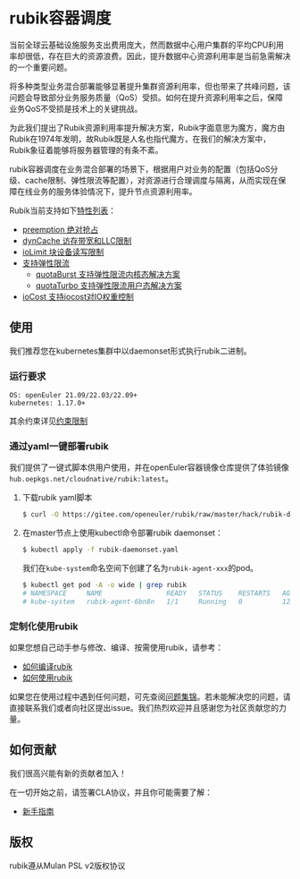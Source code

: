# rubik容器调度

当前全球云基础设施服务支出费用庞大，然而数据中心用户集群的平均CPU利用率却很低，存在巨大的资源浪费。因此，提升数据中心资源利用率是当前急需解决的一个重要问题。

将多种类型业务混合部署能够显著提升集群资源利用率，但也带来了共峰问题，该问题会导致部分业务服务质量（QoS）受损。如何在提升资源利用率之后，保障业务QoS不受损是技术上的关键挑战。

为此我们提出了Rubik资源利用率提升解决方案，Rubik字面意思为魔方，魔方由Rubik在1974年发明，故Rubik既是人名也指代魔方，在我们的解决方案中，Rubik象征着能够将服务器管理的有条不紊。

rubik容器调度在业务混合部署的场景下，根据用户对业务的配置（包括QoS分级、cache限制、弹性限流等配置），对资源进行合理调度与隔离，从而实现在保障在线业务的服务体验情况下，提升节点资源利用率。

Rubik当前支持如下[特性列表](./docs/feature.md)：
- [preemption 绝对抢占](./docs/feature.md#preemption-绝对抢占)
- [dynCache 访存带宽和LLC限制](./docs/feature.md#dyncache-访存带宽和llc限制)
- [ioLimit 块设备读写限制](./docs/feature.md#iolimit-块设备读写限制)
- [支持弹性限流](./docs/feature.md#支持弹性限流)
  - [quotaBurst 支持弹性限流内核态解决方案](./docs/feature.md#quotaburst-内核态解决方案)
  - [quotaTurbo 支持弹性限流用户态解决方案](./docs/feature.md#quotaturbo-用户态解决方案)
- [ioCost 支持iocost对IO权重控制](./docs/feature.md#iocost-支持iocost对io权重控制)

## 使用
我们推荐您在kubernetes集群中以daemonset形式执行rubik二进制。

### 运行要求
```
OS: openEuler 21.09/22.03/22.09+
kubernetes: 1.17.0+
```
其余约束详见[约束限制](./docs/limitation.md)

### 通过yaml一键部署rubik
我们提供了一键式脚本供用户使用，并在openEuler容器镜像仓库提供了体验镜像`hub.oepkgs.net/cloudnative/rubik:latest`。

1. 下载rubik yaml脚本
    ```bash
    $ curl -O https://gitee.com/openeuler/rubik/raw/master/hack/rubik-daemonset.yaml
    ```

2. 在master节点上使用kubectl命令部署rubik daemonset：
    ```bash
    $ kubectl apply -f rubik-daemonset.yaml
    ```
    我们在`kube-system`命名空间下创建了名为`rubik-agent-xxx`的pod。
    ```bash
    $ kubectl get pod -A -o wide | grep rubik
    # NAMESPACE     NAME                READY   STATUS    RESTARTS   AGE
    # kube-system   rubik-agent-6bn8n   1/1     Running   0          12m
    ```

### 定制化使用rubik
如果您想自己动手参与修改、编译、按需使用rubik，请参考：
- [如何编译rubik](./docs/usage.md#如何编译rubik)
- [如何使用rubik](./docs/usage.md#如何使用rubik)


如果您在使用过程中遇到任何问题，可先查阅[问题集锦](./docs/trouble.md)。若未能解决您的问题，请直接联系我们或者向社区提出issue。我们热烈欢迎并且感谢您为社区贡献您的力量。


## 如何贡献
我们很高兴能有新的贡献者加入！

在一切开始之前，请签署CLA协议，并且你可能需要了解：
- [新手指南](./docs/getting-started/startup.md)


## 版权
rubik遵从Mulan PSL v2版权协议
